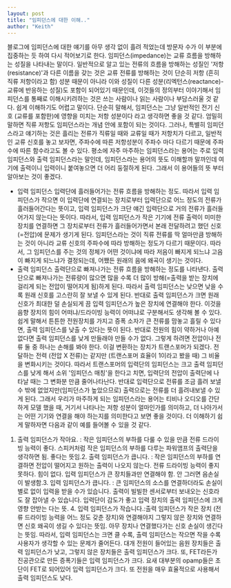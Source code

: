 ```yaml
---
layout: post
title: "임피던스에 대한 이해.."
author: "Keith"
---
```


블로그에 임피던스에 대한 얘기를 아무 생각 없이 흘려 적었는데 방문자 수가 이 부분에 집중하는 듯 하여 다시 적어보기로 한다.
임피던스(impedance)는 교류 흐름을 방해하는 성질을 나타내는 말이다. 일반적으로 알고 있는 전류의 흐름을 방해하는 성질인 '저항(resistance)'과 다른 이름을 갖는 것은 교류 전류를 방해하는 것이 단순히 저항 (흔히 직류 저항이라고 함) 성분 때문이 아니라 이와 성질이 다른 성분(리엑턴스(reactance)-교류에 반응하는 성질)도 포함이 되어있기 때문인데, 이것들의 정의부터 이야기해서 임피던스를 통째로 이해시키려하는 것은 쓰는 사람이나 읽는 사람이나 부담스러울 것 같다. 쉽게 이해하기도 어렵고 말이다.
단순히 말해서, 임피던스는 그냥 일반적인 전기 신호 (교류를 포함한)에 영향을 미치는 저항 성분이다 라고 생각하면 좋을 것 같다. 엄밀히 말하면 직류 저항도 임피던스라는 개념 안에 포함이 되는 것이다. 그러나, 특별히 임피던스라고 얘기하는 것은 흘리는 전류가 직류일 때와 교류일 때가 저항치가 다르고, 일반적인 교류 신호를 놓고 보자면, 주파수에 따른 저항성분이 주파수 마다 다르기 때문에 주파수에 따른 함수라고도 볼 수 있다.
평소에 자주 마주하는 임피던스라는 용어는 주로 입력 임피던스와 출력 임피던스라는 말인데, 임피던스라는 용어의 뜻도 이해할까 말까인데 여기에 출력이니 입력이니 붙여놓으면 더 어리 둥절하게 된다. 그래서 이 용어들의 뜻 부터 알아보는 것이 좋겠다.
 - 입력 임피던스
 입력단에 흘러들어가는 전류 흐름을 방해하는 정도. 따라서 입력 임피던스가 작으면 이 입력단에 연결되는 장치로부터 입력단으로 어느 정도의 전류가 흘러들어간다는 뜻이고, 입력 임피던스가 크단 얘긴 입력단으로 거의 전류가 흘러들어가지 않는다는 뜻이다. 따라서, 입력 임피던스가 작은 기기에 전류 출력이 미미한 장치를 연결하면 그 장치로부터 전류가 흘러들어가면서 본래 전달하려고 했던 신호 (=전압)에 문제가 생기게 된다. 임피던스라는 것이 직류 전류를 딱 얼마만큼 방해하는 것이 아니라 교류 신호의 주파수에 따라 방해하는 정도가 다르기 때문이다. 따라서, 그 임피던스를 주는 것의 정체가 어떤 것이냐에 따라 저음이 빠지게 되느냐 고음이 빠지게 되느냐가 결정되는데, 어쨌든 원래의 음에 왜곡이 생기는 것이다.
 - 출력 임피던스
 출력단으로 빠져나가는 전류 흐름을 방해하는 정도를 나타낸다. 출력단으로 빠져나가는 전류량이 많으면 많을 수록 더 많이 방해(=출력을 받는 장치에 걸리게 되는 전압이 떨어지게 됨)하게 된다. 따라서 출력 임피던스는 낮으면 낮을 수록 원래 신호를 고스란히 잘 보낼 수 있게 된다. 반대로 출력 임피던스가 크면 원래 신호가 최대한 덜 손실되게 끔 입력 임피던스가 높은 장치에 연결해야 한다. 
이것을 음향 장치의 힘이 어떠냐/드라이빙 능력이 어떠냐로 구분해서도 생각해 볼 수 있다. 쉽게 말해서 튼튼한 전원장치를 가지고 증폭 소자가 큰 전류를 맘놓고 흘릴 수 있다면, 출력 임피던스를 낮출 수 있다는 뜻이 된다. 반대로 전원의 힘이 약하거나 아예 없다면 출력 임피던스를 낮게 만들래야 만들 수가 없다. 그렇게 하려면 전압이나 전류 둘 중 하나는 손해를 봐야 한다. 이걸 변환하는 장치가 트랜스포머가 되겠다. 전달하는 전력 (전압 X 전류)는 같지만 (트랜스포머 효율이 1이라고 봤을 때) 그 비율을 변화시키는 것이다. 따라서 트랜스포머의 입력단의 임피던스는 크고 출력 임피던스를 낮게 해서 소위 '임피던스 매칭'을 한다고 치면, 입력단의 전압이 출력단에 나타날 때는 그 변화분 만큼 줄어나타난다. 반대로 입력단으로 전류를 조금 흘려 보낼 수 밖에 없었지만(임피던스가 높았으므로) 출력으로는 전류를 더 흘려내보낼 수 있게 된다. 
그래서 우리가 마주하게 되는 임피던스라는 용어는 티비나 오디오를 간단하게 모델 했을 때, 거기서 나타나는 저항 성분이 얼마인가를 의미하고, 더 나아가서는 어떤 기기와 연결을 해야 하는지를 의미한다고 보면 좋을 것이다.
더 이해하기 쉽게 말하자면 다음과 같이 예를 들어볼 수 있을 것 같다.
1. 출력 임피던스가 작아요. : 작은 임피던스의 부하를 다룰 수 있을 만큼 전류 드라이빙 능력이 좋다. 스피커처럼 작은 임피던스의 부하를 다루는 파워앰프의 출력단을 생각하면 됨. 좋다는 뜻임.2. 출력 임피던스가 큽니다. : 작은 임피던스의 부하를 연결하면 전압이 떨어지고 원하는 출력이 나오지 않는다. 전류 드라이빙 능력이 좋지 못하다. 힘이 없다. 입력 임피던스가 큰 장치들과만 연결해야 함. 안 그러면 음손실이 발생함.3. 입력 임피던스가 큽니다. : 큰 임피던스의 소스를 연결하더라도 손실이 별로 없이 입력을 받을 수가 있습니다. 출력이 빌빌한 센서로부터 보내오는 신호라도 잘 잡아낼 수 있습니다. 입력단이 감도가 좋고 입력 장치의 출력 임피던스에 크게 영향 안받는 다는 뜻. 4. 입력 임피던스가 작습니다.:출력 임피던스가 작은 장치 (전류 드라이빙 능력을 어느 정도 갖춘 장치)와 연결해야지 그렇지 않은 장치와 연결하면 신호 왜곡이 생길 수 있다는 뜻임. 아무 장치나 연결했다가는 신호 손실이 생긴다는 뜻임.
따라서, 입력 임피던스는 크면 클 수록, 출력 임피던스는 작으면 작을 수록 사용자가 생각할 수 있는 문제가 줄어든다. 
대개 전원이 들어있는 음원 장치들은 출력 임피던스가 낮고, 그렇지 않은 장치들은 출력 임피던스가 크다. 또, FET라든가 진공관으로 만든 증폭기들은 입력 임피던스가 크다. 요새 대부분의 opamp들은 초단이 FET로 되어있어 입력 임피던스가 크다. 또 전원을 매우 효율적으로 사용해서 출력 임피던스도 낮다. 





